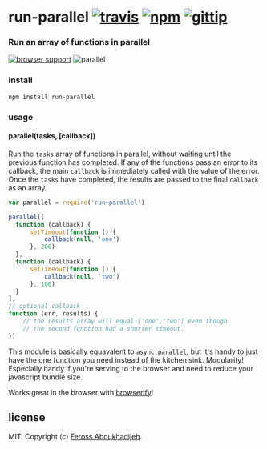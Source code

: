 # run-parallel [![travis](https://img.shields.io/travis/feross/run-parallel.svg)](https://travis-ci.org/feross/run-parallel) [![npm](https://img.shields.io/npm/v/run-parallel.svg)](https://npmjs.org/package/run-parallel) [![gittip](https://img.shields.io/gittip/feross.svg)](https://www.gittip.com/feross/)

### Run an array of functions in parallel

[![browser support](https://ci.testling.com/feross/run-parallel.png)](https://ci.testling.com/feross/run-parallel) ![parallel](https://raw.githubusercontent.com/feross/run-parallel/master/img.png)

### install

```
npm install run-parallel
```

### usage

#### parallel(tasks, [callback])

Run the `tasks` array of functions in parallel, without waiting until the previous
function has completed. If any of the functions pass an error to its callback, the main
`callback` is immediately called with the value of the error. Once the `tasks` have
completed, the results are passed to the final `callback` as an array.

```js
var parallel = require('run-parallel')

parallel([
  function (callback) {
      setTimeout(function () {
          callback(null, 'one')
      }, 200)
  },
  function (callback) {
      setTimeout(function () {
          callback(null, 'two')
      }, 100)
  }
],
// optional callback
function (err, results) {
    // the results array will equal ['one','two'] even though
    // the second function had a shorter timeout.
})
```

This module is basically equavalent to
[`async.parallel`](https://github.com/caolan/async#paralleltasks-callback), but it's
handy to just have the one function you need instead of the kitchen sink. Modularity!
Especially handy if you're serving to the browser and need to reduce your javascript
bundle size.

Works great in the browser with [browserify](http://browserify.org/)!

## license

MIT. Copyright (c) [Feross Aboukhadijeh](http://feross.org).
